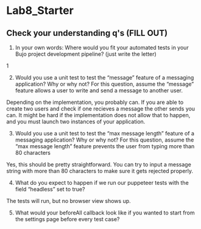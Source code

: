 # Lab8_Starter

## Check your understanding q's (FILL OUT)
1. In your own words: Where would you fit your automated tests in your Bujo project development pipeline? (just write the letter)

1

2. Would you use a unit test to test the “message” feature of a messaging application? Why or why not? For this question, assume the “message” feature allows a user to write and send a message to another user.

Depending on the implementation, you probably can. If you are able to create two users and check if one recieves a message the other sends you can. It might be hard if the implementation does not allow that to happen, and you must launch two instances of your application.

3. Would you use a unit test to test the “max message length” feature of a messaging application? Why or why not? For this question, assume the “max message length” feature prevents the user from typing more than 80 characters

Yes, this should be pretty straightforward. You can try to input a message string with more than 80 characters to make sure it gets rejected properly.

4. What do you expect to happen if we run our puppeteer tests with the field “headless” set to true?

The tests will run, but no browser view shows up. 

5. What would your beforeAll callback look like if you wanted to start from the settings page before every test case?

